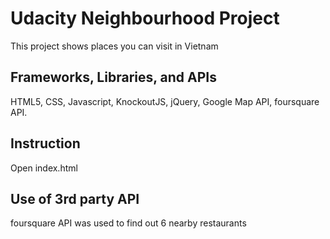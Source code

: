# Udacity Neighbourhood Project

This project shows places you can visit in Vietnam


## Frameworks, Libraries, and APIs
HTML5, CSS, Javascript, KnockoutJS, jQuery, Google Map API, foursquare API.

## Instruction
Open index.html

## Use of 3rd party API
foursquare API was used to find out 6 nearby restaurants
